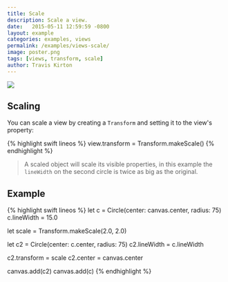 ```yaml
---
title: Scale
description: Scale a view.
date:   2015-05-11 12:59:59 -0800
layout: example
categories: examples, views
permalink: /examples/views-scale/
image: poster.png
tags: [views, transform, scale]
author: Travis Kirton
---
```

![](scale.png)

## Scaling
You can scale a view by creating a `Transform` and setting it to the view's property:

{% highlight swift lineos %}
view.transform = Transform.makeScale()
{% endhighlight %}

> A scaled object will scale its visible properties, in this example the `lineWidth` on the second circle is twice as big as the original.

## Example
{% highlight swift lineos %}
let c = Circle(center: canvas.center, radius: 75)
c.lineWidth = 15.0

let scale = Transform.makeScale(2.0, 2.0)

let c2 = Circle(center: c.center, radius: 75)
c2.lineWidth = c.lineWidth

c2.transform = scale
c2.center = canvas.center

canvas.add(c2)
canvas.add(c)
{% endhighlight %}
